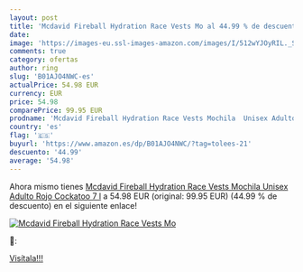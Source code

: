 ```yaml
---
layout: post
title: 'Mcdavid Fireball Hydration Race Vests Mo al 44.99 % de descuento'
date: 
image: 'https://images-eu.ssl-images-amazon.com/images/I/512wYJOyRIL._SL200_.jpg'
comments: true
category: ofertas
author: ring
slug: 'B01AJO4NWC-es'
actualPrice: 54.98 EUR
currency: EUR
price: 54.98
comparePrice: 99.95 EUR
prodname: 'Mcdavid Fireball Hydration Race Vests Mochila  Unisex Adulto  Rojo  Cockatoo   7 l'
country: 'es'
flag: '🇪🇸'
buyurl: 'https://www.amazon.es/dp/B01AJO4NWC/?tag=tolees-21'
descuento: '44.99'
average: '54.98'
---
```


Ahora mismo tienes [Mcdavid Fireball Hydration Race Vests Mochila  Unisex Adulto  Rojo  Cockatoo   7 l](https://www.amazon.es/dp/B01AJO4NWC/?tag=tolees-21) a 54.98 EUR (original: 99.95 EUR) (44.99 %  de descuento) en el siguiente enlace!

[![Mcdavid Fireball Hydration Race Vests Mo](https://images-eu.ssl-images-amazon.com/images/I/512wYJOyRIL._SL200_.jpg)](https://www.amazon.es/dp/B01AJO4NWC/?tag=tolees-21)

🔎:


[Visítala!!!](https://www.amazon.es/dp/B01AJO4NWC/?tag=tolees-21)
